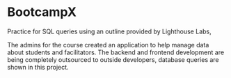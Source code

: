 # BootcampX
 Practice for SQL queries using an outline provided by Lighthouse Labs, 

 The admins for the course created an application to help manage data about students and facilitators. The backend and frontend development are being completely outsourced to outside developers, database queries are shown in this project.